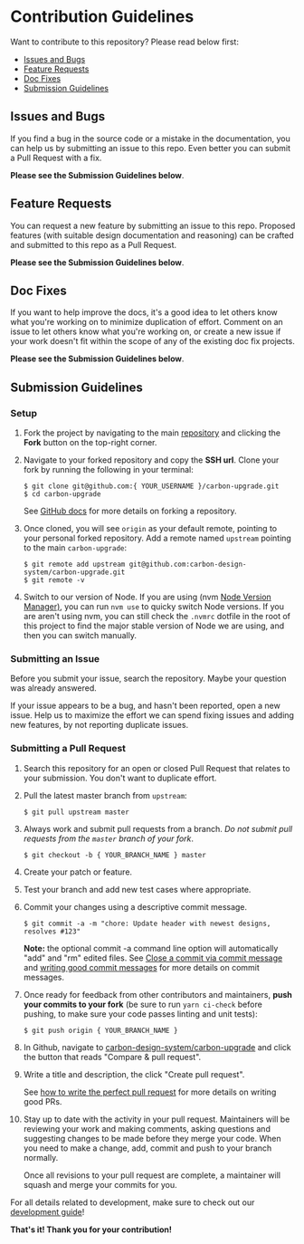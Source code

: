 # Contribution Guidelines

Want to contribute to this repository? Please read below first:

- [Issues and Bugs](#issues-and-bugs)
- [Feature Requests](#feature-requests)
- [Doc Fixes](#doc-fixes)
- [Submission Guidelines](#submission-guidelines)

## Issues and Bugs

If you find a bug in the source code or a mistake in the documentation, you can help us by
submitting an issue to this repo. Even better you can submit a Pull Request with a fix.

**Please see the Submission Guidelines below**.

## Feature Requests

You can request a new feature by submitting an issue to this repo. Proposed features (with suitable design documentation and reasoning) can be crafted and submitted to this repo as a Pull Request.

**Please see the Submission Guidelines below**.

## Doc Fixes

If you want to help improve the docs, it's a good idea to let others know what you're working on to minimize duplication of effort. Comment on an issue to let others know what you're working on, or create a new issue if your work doesn't fit within the scope of any of the existing doc fix projects.

**Please see the Submission Guidelines below**.

## Submission Guidelines

### Setup

1. Fork the project by navigating to the main [repository](https://github.com/carbon-design-system/carbon-upgrade) and clicking the **Fork** button on the top-right corner.

2. Navigate to your forked repository and copy the **SSH url**. Clone your fork by running the following in your terminal:

   ```
   $ git clone git@github.com:{ YOUR_USERNAME }/carbon-upgrade.git
   $ cd carbon-upgrade
   ```

   See [GitHub docs](https://help.github.com/articles/fork-a-repo/) for more details on forking a repository.

3. Once cloned, you will see `origin` as your default remote, pointing to your personal forked repository. Add a remote named `upstream` pointing to the main `carbon-upgrade`:

   ```
   $ git remote add upstream git@github.com:carbon-design-system/carbon-upgrade.git
   $ git remote -v
   ```

4. Switch to our version of Node. If you are using (nvm [Node Version Manager)](https://github.com/creationix/nvm), you can run `nvm use` to quicky switch Node versions. If you are aren't using nvm, you can still check the `.nvmrc` dotfile in the root of this project to find the major stable version of Node we are using, and then you can switch manually.

### Submitting an Issue

Before you submit your issue, search the repository. Maybe your question was already answered.

If your issue appears to be a bug, and hasn't been reported, open a new issue. Help us to maximize the effort we can spend fixing issues and adding new features, by not reporting duplicate issues.

### Submitting a Pull Request

1. Search this repository for an open or closed Pull Request that relates to your submission. You don't want to duplicate effort.

2. Pull the latest master branch from `upstream`:

   ```
   $ git pull upstream master
   ```

3. Always work and submit pull requests from a branch. _Do not submit pull requests from the `master` branch of your fork_.

   ```
   $ git checkout -b { YOUR_BRANCH_NAME } master
   ```

4. Create your patch or feature.

5. Test your branch and add new test cases where appropriate.

6. Commit your changes using a descriptive commit message.

   ```
   $ git commit -a -m "chore: Update header with newest designs, resolves #123"
   ```

   **Note:** the optional commit -a command line option will automatically "add" and "rm" edited files. See [Close a commit via commit message](https://help.github.com/articles/closing-issues-via-commit-messages/) and [writing good commit messages](https://github.com/erlang/otp/wiki/Writing-good-commit-messages) for more details on commit messages.

7. Once ready for feedback from other contributors and maintainers, **push your commits to your fork** (be sure to run `yarn ci-check` before pushing, to make sure your code passes linting and unit tests):

   ```
   $ git push origin { YOUR_BRANCH_NAME }
   ```

8. In Github, navigate to [carbon-design-system/carbon-upgrade](https://github.com/carbon-design-system/carbon-upgrade) and click the button that reads "Compare & pull request".

9. Write a title and description, the click "Create pull request".

   See [how to write the perfect pull request](https://github.com/blog/1943-how-to-write-the-perfect-pull-request) for more details on writing good PRs.

10. Stay up to date with the activity in your pull request. Maintainers will be reviewing your work and making comments, asking questions and suggesting changes to be made before they merge your code. When you need to make a change, add, commit and push to your branch normally.

    Once all revisions to your pull request are complete, a maintainer will squash and merge your commits for you.

For all details related to development, make sure to check out our [development
guide](/docs/developing.md)!

**That's it! Thank you for your contribution!**

